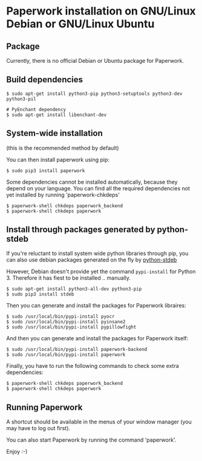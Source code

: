 # Paperwork installation on GNU/Linux Debian or GNU/Linux Ubuntu


## Package

Currently, there is no official Debian or Ubuntu package for Paperwork.


## Build dependencies

    $ sudo apt-get install python3-pip python3-setuptools python3-dev python3-pil

    # PyEnchant dependency
    $ sudo apt-get install libenchant-dev


## System-wide installation

(this is the recommended method by default)

You can then install paperwork using pip:

    $ sudo pip3 install paperwork

Some dependencies cannot be installed automatically, because they depend on
your language. You can find all the required dependencies not yet installed by
running 'paperwork-chkdeps'

    $ paperwork-shell chkdeps paperwork_backend
    $ paperwork-shell chkdeps paperwork


## Install through packages generated by python-stdeb

If you're reluctant to install system wide python libraries through pip,
you can also use debian packages generated on the fly by [python-stdeb](https://pypi.python.org/pypi/stdeb)

However, Debian doesn't provide yet the command ```pypi-install``` for Python 3.
Therefore it has fiest to be installed .. manually.

    $ sudo apt-get install python3-all-dev python3-pip
    $ sudo pip3 install stdeb

Then you can generate and install the packages for Paperwork libraires:

    $ sudo /usr/local/bin/pypi-install pyocr
    $ sudo /usr/local/bin/pypi-install pyinsane2
    $ sudo /usr/local/bin/pypi-install pypillowfight

And then you can generate and install the packages for Paperwork itself:

    $ sudo /usr/local/bin/pypi-install paperwork-backend
    $ sudo /usr/local/bin/pypi-install paperwork

Finally, you have to run the following commands to check some extra dependencies:

    $ paperwork-shell chkdeps paperwork_backend
    $ paperwork-shell chkdeps paperwork


## Running Paperwork

A shortcut should be available in the menus of your window manager (you may
have to log out first).

You can also start Paperwork by running the command 'paperwork'.

Enjoy :-)
